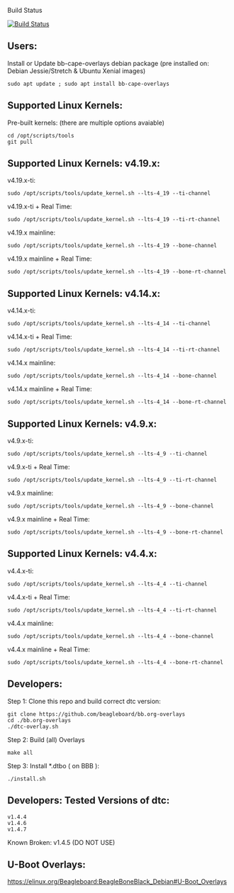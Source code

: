 Build Status

 [![Build Status](http://rcn-ee.online:8080/buildStatus/icon?job=beagleboard_overlays/master)](http://rcn-ee.online:8080/job/beagleboard_overlays/job/master/)


Users:
------------

Install or Update bb-cape-overlays debian package (pre installed on: Debian Jessie/Stretch & Ubuntu Xenial images)

    sudo apt update ; sudo apt install bb-cape-overlays

Supported Linux Kernels:
------------

Pre-built kernels: (there are multiple options avaiable)

    cd /opt/scripts/tools
    git pull

Supported Linux Kernels: v4.19.x:
------------

v4.19.x-ti:

    sudo /opt/scripts/tools/update_kernel.sh --lts-4_19 --ti-channel

v4.19.x-ti + Real Time:

    sudo /opt/scripts/tools/update_kernel.sh --lts-4_19 --ti-rt-channel

v4.19.x mainline:

    sudo /opt/scripts/tools/update_kernel.sh --lts-4_19 --bone-channel

v4.19.x mainline + Real Time:

    sudo /opt/scripts/tools/update_kernel.sh --lts-4_19 --bone-rt-channel

Supported Linux Kernels: v4.14.x:
------------

v4.14.x-ti:

    sudo /opt/scripts/tools/update_kernel.sh --lts-4_14 --ti-channel

v4.14.x-ti + Real Time:

    sudo /opt/scripts/tools/update_kernel.sh --lts-4_14 --ti-rt-channel

v4.14.x mainline:

    sudo /opt/scripts/tools/update_kernel.sh --lts-4_14 --bone-channel

v4.14.x mainline + Real Time:

    sudo /opt/scripts/tools/update_kernel.sh --lts-4_14 --bone-rt-channel

Supported Linux Kernels: v4.9.x:
------------

v4.9.x-ti:

    sudo /opt/scripts/tools/update_kernel.sh --lts-4_9 --ti-channel

v4.9.x-ti + Real Time:

    sudo /opt/scripts/tools/update_kernel.sh --lts-4_9 --ti-rt-channel

v4.9.x mainline:

    sudo /opt/scripts/tools/update_kernel.sh --lts-4_9 --bone-channel

v4.9.x mainline + Real Time:

    sudo /opt/scripts/tools/update_kernel.sh --lts-4_9 --bone-rt-channel

Supported Linux Kernels: v4.4.x:
------------

v4.4.x-ti:

    sudo /opt/scripts/tools/update_kernel.sh --lts-4_4 --ti-channel

v4.4.x-ti + Real Time:

    sudo /opt/scripts/tools/update_kernel.sh --lts-4_4 --ti-rt-channel

v4.4.x mainline:

    sudo /opt/scripts/tools/update_kernel.sh --lts-4_4 --bone-channel

v4.4.x mainline + Real Time:

    sudo /opt/scripts/tools/update_kernel.sh --lts-4_4 --bone-rt-channel

Developers:
------------

Step 1: Clone this repo and build correct dtc version:

    git clone https://github.com/beagleboard/bb.org-overlays
    cd ./bb.org-overlays
    ./dtc-overlay.sh

Step 2: Build (all) Overlays

    make all

Step 3: Install *.dtbo ( on BBB ):

    ./install.sh

Developers: Tested Versions of dtc:
------------

    v1.4.4
    v1.4.6
    v1.4.7

Known Broken: v1.4.5 (DO NOT USE)

U-Boot Overlays:
------------

https://elinux.org/Beagleboard:BeagleBoneBlack_Debian#U-Boot_Overlays

